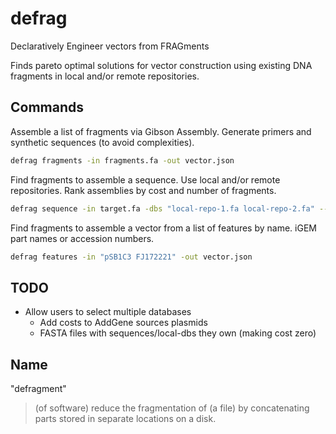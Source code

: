 # defrag

Declaratively Engineer vectors from FRAGments

Finds pareto optimal solutions for vector construction using existing DNA fragments in local and/or remote repositories.

## Commands

Assemble a list of fragments via Gibson Assembly. Generate primers and synthetic sequences (to avoid complexities).

```bash
defrag fragments -in fragments.fa -out vector.json
```

Find fragments to assemble a sequence. Use local and/or remote repositories. Rank assemblies by cost and number of fragments. 

```bash
defrag sequence -in target.fa -dbs "local-repo-1.fa local-repo-2.fa" --addgene --igem -out vectors.json
```

Find fragments to assemble a vector from a list of features by name. iGEM part names or accession numbers.

```bash
defrag features -in "pSB1C3 FJ172221" -out vector.json
```

## TODO

- Allow users to select multiple databases
  - Add costs to AddGene sources plasmids
  - FASTA files with sequences/local-dbs they own (making cost zero)

## Name

"defragment"
> (of software) reduce the fragmentation of (a file) by concatenating parts stored in separate locations on a disk.
